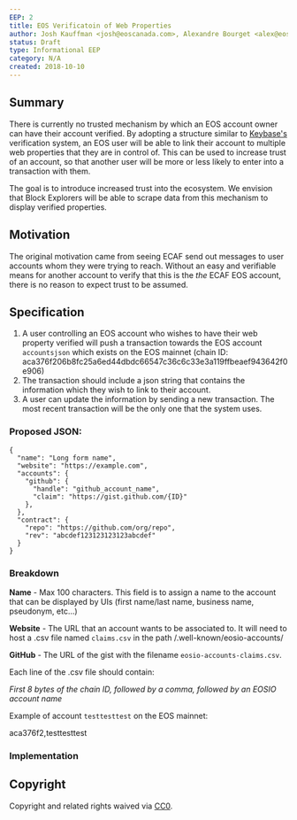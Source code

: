 ```yaml
---
EEP: 2
title: EOS Verificatoin of Web Properties
author: Josh Kauffman <josh@eoscanada.com>, Alexandre Bourget <alex@eoscanada.com>, Marc-Antoine Ross <marc@eoscanada.com>, Stephane Duschesneau <stephane@eoscanada.com>, Matthieu Vachon <matthieu.vachon@eoscanada.com>
status: Draft
type: Informational EEP
category: N/A
created: 2018-10-10
---
```


## Summary

There is currently no trusted mechanism by which an EOS account owner can have their account verified. By adopting a structure 
similar to [Keybase's](https://keybase.io) verification system, an EOS user will be able to link their account to multiple 
web properties that they are in control of. This can be used to increase trust of an account, so that another user will 
be more or less likely to enter into a transaction with them. 

The goal is to introduce increased trust into the ecosystem. We envision that Block Explorers will be able to scrape
data from this mechanism to display verified properties. 

## Motivation

The original motivation came from seeing ECAF send out messages to user accounts whom they were trying to reach.
Without an easy and verifiable means for another account to verify that this is the *the* ECAF EOS account, there 
is no reason to expect trust to be assumed. 

## Specification

1. A user controlling an EOS account who wishes to have their web property verified will push a transaction towards 
the EOS account `accountsjson` which exists on the EOS mainnet 
(chain ID: aca376f206b8fc25a6ed44dbdc66547c36c6c33e3a119ffbeaef943642f0e906)
2. The transaction should include a json string that contains the information which they wish to link to their account.
3. A user can update the information by sending a new transaction. The most recent transaction will be the only one
that the system uses.

### Proposed JSON:
```
{
  "name": "Long form name",
  "website": "https://example.com",
  "accounts": {
    "github": {
      "handle": "github_account_name",
      "claim": "https://gist.github.com/{ID}"
    },
  },
  "contract": {
    "repo": "https://github.com/org/repo",
    "rev": "abcdef123123123123abcdef"
  }
}
```

### Breakdown

**Name** - Max 100 characters. This field is to assign a name to the account that can be displayed by UIs (first name/last name, business name, pseudonym, etc...)

**Website** - The URL that an account wants to be associated to. It will need to host a .csv file named `claims.csv` in the path /.well-known/eosio-accounts/

**GitHub** - The URL of the gist with the filename `eosio-accounts-claims.csv`.

Each line of the .csv file should contain:

*First 8 bytes of the chain ID, followed by a comma, followed by an EOSIO account name*

Example of account `testtesttest` on the EOS mainnet:

aca376f2,testtesttest

### Implementation

## Copyright

Copyright and related rights waived via [CC0](https://creativecommons.org/publicdomain/zero/1.0/).


